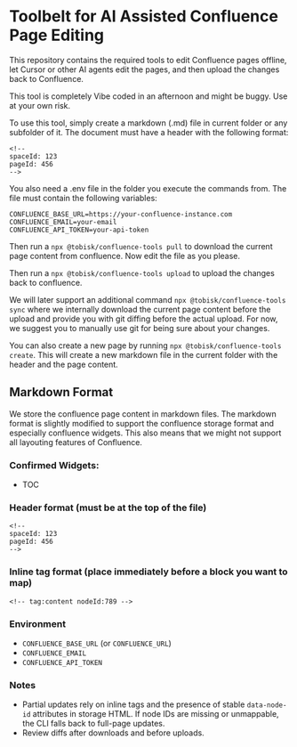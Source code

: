 # Toolbelt for AI Assisted Confluence Page Editing

This repository contains the required tools to edit Confluence pages offline, let Cursor or other AI agents edit the pages, and then upload the changes back to Confluence.

This tool is completely Vibe coded in an afternoon and might be buggy. Use at your own risk.

To use this tool, simply create a markdown (.md) file in current folder or any subfolder of it. The document must have a header with the following format:

```
<!--
spaceId: 123
pageId: 456
-->
```

You also need a .env file in the folder you execute the commands from. The file must contain the following variables:

```
CONFLUENCE_BASE_URL=https://your-confluence-instance.com
CONFLUENCE_EMAIL=your-email
CONFLUENCE_API_TOKEN=your-api-token
```

Then run a `npx @tobisk/confluence-tools pull` to download the current page content from confluence. Now edit the file as you please.

Then run a `npx @tobisk/confluence-tools upload` to upload the changes back to confluence.

We will later support an additional command `npx @tobisk/confluence-tools sync` where we internally download the current page content before the upload and provide you with git diffing before the actual upload. For now, we suggest you to manually use git for being sure about your changes.

You can also create a new page by running `npx @tobisk/confluence-tools create`. This will create a new markdown file in the current folder with the header and the page content.

## Markdown Format

We store the confluence page content in markdown files. The markdown format is slightly modified to support the confluence storage format and especially confluence widgets. This also means that we might not support all layouting features of Confluence.

### Confirmed Widgets:

- TOC

### Header format (must be at the top of the file)

```
<!--
spaceId: 123
pageId: 456
-->
```

### Inline tag format (place immediately before a block you want to map)

```
<!-- tag:content nodeId:789 -->
```

### Environment

- `CONFLUENCE_BASE_URL` (or `CONFLUENCE_URL`)
- `CONFLUENCE_EMAIL`
- `CONFLUENCE_API_TOKEN`


### Notes

- Partial updates rely on inline tags and the presence of stable `data-node-id` attributes in storage HTML. If node IDs are missing or unmappable, the CLI falls back to full-page updates.
- Review diffs after downloads and before uploads.


